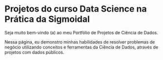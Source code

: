 # Projetos do curso Data Science na Prática da Sigmoidal

Seja muito bem-vindo (a) ao meu Portfólio de Projetos de Ciência de Dados.

Nessa página, eu demonstro minhas habilidades de resolver problemas de negócio utilizando conceitos e ferramentas da Ciência de Dados, através de projetos com dados públicos.
